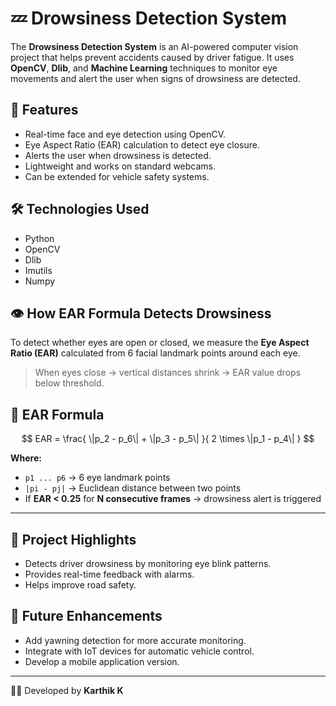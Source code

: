 # 💤 Drowsiness Detection System

The **Drowsiness Detection System** is an AI-powered computer vision project that helps prevent accidents caused by driver fatigue. It uses **OpenCV**, **Dlib**, and **Machine Learning** techniques to monitor eye movements and alert the user when signs of drowsiness are detected.

## 🚀 Features
- Real-time face and eye detection using OpenCV.
- Eye Aspect Ratio (EAR) calculation to detect eye closure.
- Alerts the user when drowsiness is detected.
- Lightweight and works on standard webcams.
- Can be extended for vehicle safety systems.

## 🛠️ Technologies Used
- Python  
- OpenCV  
- Dlib  
- Imutils  
- Numpy  

## 👁️ How EAR Formula Detects Drowsiness

To detect whether eyes are open or closed, we measure the **Eye Aspect Ratio (EAR)** calculated from 6 facial landmark points around each eye.

> When eyes close → vertical distances shrink → EAR value drops below threshold.

## 📐 EAR Formula

$$
EAR = \frac{ \|p_2 - p_6\| + \|p_3 - p_5\| }{ 2 \times \|p_1 - p_4\| }
$$

**Where:**
- `p1 ... p6` → 6 eye landmark points  
- `|pi - pj|` → Euclidean distance between two points  
- If **EAR < 0.25** for **N consecutive frames** → drowsiness alert is triggered

---

## 📌 Project Highlights
- Detects driver drowsiness by monitoring eye blink patterns.  
- Provides real-time feedback with alarms.  
- Helps improve road safety.  

## 📂 Future Enhancements
- Add yawning detection for more accurate monitoring.  
- Integrate with IoT devices for automatic vehicle control.  
- Develop a mobile application version.  

---
👨‍💻 Developed by **Karthik K**

